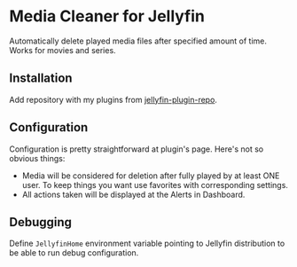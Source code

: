 # Media Cleaner for Jellyfin

Automatically delete played media files after specified amount of time. Works for movies and series.

## Installation

Add repository with my plugins from [jellyfin-plugin-repo](https://github.com/shemanaev/jellyfin-plugin-repo).

## Configuration

Configuration is pretty straightforward at plugin's page.
Here's not so obvious things:

* Media will be considered for deletion after fully played by at least ONE user. To keep things you want use favorites with corresponding settings.
* All actions taken will be displayed at the Alerts in Dashboard.

## Debugging

Define `JellyfinHome` environment variable pointing to Jellyfin distribution to be able to run debug configuration.
